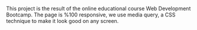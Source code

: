 This project is the result of the online educational course Web Development Bootcamp. 
The page is %100 responsive, we use media query, a CSS technique to make it look good on any screen.
